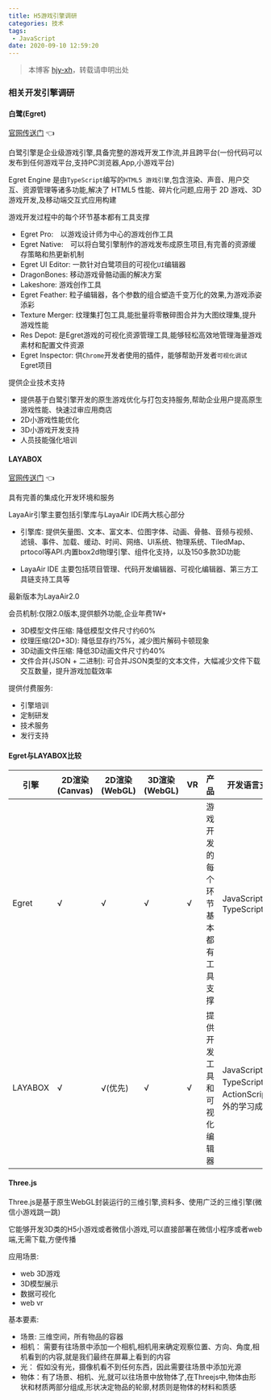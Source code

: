 ```yaml
---
title: H5游戏引擎调研
categories: 技术
tags:
 - JavaScript
date: 2020-09-10 12:59:20
---
```


>本博客 [hjy-xh](https://hjy-xh.github.io/)，转载请申明出处


### 相关开发引擎调研

#### 白鹭(Egret)

[官网传送门](https://www.egret.com/) 👈

白鹭引擎是企业级游戏引擎,具备完整的游戏开发工作流,并且跨平台(一份代码可以发布到任何游戏平台,支持PC浏览器,App,小游戏平台)

Egret Engine 是由`TypeScript`编写的`HTML5 游戏引擎`,包含渲染、声音、用户交互、资源管理等诸多功能,解决了 HTML5 性能、碎片化问题,应用于 2D 游戏、3D 游戏开发,及移动端交互式应用构建

游戏开发过程中的每个环节基本都有工具支撑
- Egret Pro:　以游戏设计师为中心的游戏创作工具
- Egret Native:　可以将白鹭引擎制作的游戏发布成原生项目,有完善的资源缓存策略和热更新机制
- Egret UI Editor:  一款针对白鹭项目的可视化`UI`编辑器
- DragonBones:  移动游戏骨骼动画的解决方案
- Lakeshore:   游戏创作工具
- Egret Feather:  粒子编辑器，各个参数的组合塑造千变万化的效果,为游戏添姿添彩
- Texture Merger:  纹理集打包工具,能批量将零散碎图合并为大图纹理集,提升游戏性能
- Res Depot:  是Egret游戏的可视化资源管理工具,能够轻松高效地管理海量游戏素材和配置文件资源
- Egret Inspector:  供`Chrome`开发者使用的插件，能够帮助开发者`可视化调试`Egret项目

提供企业技术支持
- 提供基于白鹭引擎开发的原生游戏优化与打包支持服务,帮助企业用户提高原生游戏性能、快速过审应用商店
- 2D小游戏性能优化
- 3D小游戏开发支持
- 人员技能强化培训

#### LAYABOX

[官网传送门](https://www.layabox.com/) 👈

具有完善的集成化开发环境和服务

LayaAir引擎主要包括引擎库与LayaAir IDE两大核心部分

- 引擎库: 提供矢量图、文本、富文本、位图字体、动画、骨骼、音频与视频、滤镜、事件、加载、缓动、时间、网络、UI系统、物理系统、TiledMap、prtocol等API.内置box2d物理引擎、组件化支持，以及150多款3D功能

- LayaAir IDE
主要包括项目管理、代码开发编辑器、可视化编辑器、第三方工具链支持工具等

最新版本为LayaAir2.0

会员机制:仅限2.0版本,提供额外功能,企业年费1W+
- 3D模型文件压缩:  降低模型文件尺寸约60%
- 纹理压缩(2D+3D):  降低显存约75%，减少图片解码卡顿现象
- 3D动画文件压缩:  降低3D动画文件尺寸约40%
- 文件合并(JSON + 二进制):  可合并JSON类型的文本文件，大幅减少文件下载交互数量，提升游戏加载效率

提供付费服务:
- 引擎培训
- 定制研发
- 技术服务
- 发行支持

#### Egret与LAYABOX比较
|  引擎   | 2D渲染(Canvas)  |  2D渲染(WebGL)   | 3D渲染(WebGL)  | VR  | 产品  | 开发语言支持
|  ----  | ----  |  ----  | ----  |  ----  | ----  | ----  |
| Egret  | √ | √ | √ | √ |游戏开发的每个环节基本都有工具支撑| JavaScript、TypeScript
| LAYABOX  | √ | √(优先) | √ | √ |提供开发工具和可视化编辑器| JavaScript、TypeScript、ActionScript(额外的学习成本)

#### Three.js
Three.js是基于原生WebGL封装运行的三维引擎,资料多、使用广泛的三维引擎(微信小游戏跳一跳)

它能够开发3D类的H5小游戏或者微信小游戏,可以直接部署在微信小程序或者web端,无需下载,方便传播

应用场景:
- web 3D游戏
- 3D模型展示
- 数据可视化
- web vr

基本要素:
- 场景:  三维空间，所有物品的容器
- 相机： 需要有往场景中添加一个相机,相机用来确定观察位置、方向、角度,相机看到的内容,就是我们最终在屏幕上看到的内容
- 光： 假如没有光，摄像机看不到任何东西，因此需要往场景中添加光源
- 物体：有了场景、相机、光,就可以往场景中放物体了,在Threejs中,物体由形状和材质两部分组成,形状决定物品的轮廓,材质则是物体的材料和质感